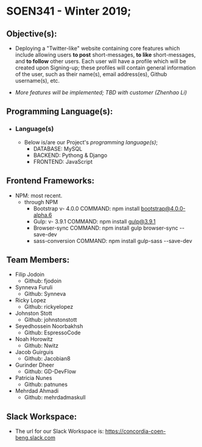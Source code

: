 # SOEN341 - Winter 2019;

## Objective(s):
 - Deploying a "Twitter-like" website containing core features which include allowing users **to post** short-messages, **to like** short-messages, and **to follow** other users. Each user will have a profile which will be created upon Signing-up; these profiles will contain general information of the user, such as their name(s), email address(es), Github username(s), etc. 

 - *More features will be implemented; TBD with customer (Zhenhao Li)*

## Programming Language(s):
 -  ### Language(s)
    - Below is/are our Project's *programming language(s)*;
      - DATABASE: MySQL
      - BACKEND: Pythong & Django
      - FRONTEND: JavaScript

## Frontend Frameworks:
  - NPM: most recent.
    - through NPM
      - Bootstrap v- 4.0.0  COMMAND: npm install bootstrap@4.0.0-alpha.6
      - Gulp: v- 3.9.1      COMMAND: npm install gulp@3.9.1
      - Browser-sync        COMMAND: npm install gulp browser-sync --save-dev
      - sass-conversion     COMMAND: npm install gulp-sass --save-dev

 
## Team Members:
- Filip Jodoin
  - Github: fjodoin
- Synneva Furuli
  - Github: Synneva
- Ricky Lopez
  - Github: rickyelopez
- Johnston Stott
  - Github: johnstonstott
- Seyedhossein Noorbakhsh
  - Github: EspressoCode
- Noah Horowitz
  - Github: Nwitz
- Jacob Guirguis
  - Github: Jacobian8
- Gurinder Dheer
  - Github: GD-DevFlow
- Patricia Nunes
  - Github: patnunes
- Mehrdad Ahmadi
  - Github: mehrdadmaskull

## Slack Workspace:
- The url for our Slack Workspace is: https://concordia-coen-beng.slack.com
